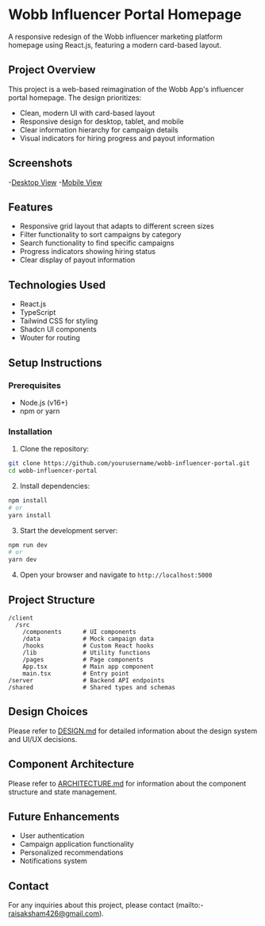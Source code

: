 # Wobb Influencer Portal Homepage

A responsive redesign of the Wobb influencer marketing platform homepage using React.js, featuring a modern card-based layout.

## Project Overview

This project is a web-based reimagination of the Wobb App's influencer portal homepage. The design prioritizes:

- Clean, modern UI with card-based layout
- Responsive design for desktop, tablet, and mobile
- Clear information hierarchy for campaign details
- Visual indicators for hiring progress and payout information

## Screenshots

-[Desktop View](https://imgur.com/a/desktop-view-LFvjkAa)
-[Mobile View](https://imgur.com/a/qbrWist)

## Features

- Responsive grid layout that adapts to different screen sizes
- Filter functionality to sort campaigns by category
- Search functionality to find specific campaigns
- Progress indicators showing hiring status
- Clear display of payout information

## Technologies Used

- React.js
- TypeScript
- Tailwind CSS for styling
- Shadcn UI components
- Wouter for routing

## Setup Instructions

### Prerequisites

- Node.js (v16+)
- npm or yarn

### Installation

1. Clone the repository:
```bash
git clone https://github.com/yourusername/wobb-influencer-portal.git
cd wobb-influencer-portal
```

2. Install dependencies:
```bash
npm install
# or
yarn install
```

3. Start the development server:
```bash
npm run dev
# or
yarn dev
```

4. Open your browser and navigate to `http://localhost:5000`

## Project Structure

```
/client
  /src
    /components      # UI components
    /data            # Mock campaign data
    /hooks           # Custom React hooks
    /lib             # Utility functions
    /pages           # Page components
    App.tsx          # Main app component
    main.tsx         # Entry point
/server              # Backend API endpoints
/shared              # Shared types and schemas
```

## Design Choices

Please refer to [DESIGN.md](DESIGN.md) for detailed information about the design system and UI/UX decisions.

## Component Architecture

Please refer to [ARCHITECTURE.md](ARCHITECTURE.md) for information about the component structure and state management.

## Future Enhancements

- User authentication
- Campaign application functionality
- Personalized recommendations
- Notifications system

## Contact

For any inquiries about this project, please contact (mailto:- raisaksham426@gmail.com).
